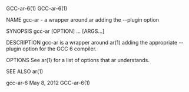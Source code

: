 GCC-ar-6(1)                                                                                                                                                                   GCC-ar-6(1)

NAME
       gcc-ar - a wrapper around ar adding the --plugin option

SYNOPSIS
       gcc-ar [OPTION] ... [ARGS...]

DESCRIPTION
       gcc-ar is a wrapper around ar(1) adding the appropriate --plugin option for the GCC 6 compiler.

OPTIONS
       See ar(1) for a list of options that ar understands.

SEE ALSO
       ar(1)

gcc-ar-6                                                                               May 8, 2012                                                                            GCC-ar-6(1)
